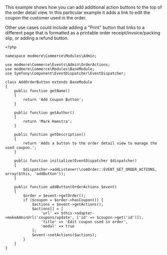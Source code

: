 This example shows how you can add additional action buttons to the top of the order detail view. In this particular example it adds a link to edit the coupon the customer used in the order. 

Other use cases could include adding a "Print" button that links to a different page that is formatted as a printable order receipt/invoice/packing slip, or adding a refund button. 

````
<?php

namespace modmore\Commerce\Modules\Admin;

use modmore\Commerce\Events\Admin\OrderActions;
use modmore\Commerce\Modules\BaseModule;
use Symfony\Component\EventDispatcher\EventDispatcher;

class AddOrderButton extends BaseModule
{
    public function getName()
    {
        return 'Add Coupon Button';
    }

    public function getAuthor()
    {
        return 'Mark Hamstra';
    }

    public function getDescription()
    {
        return 'Adds a button to the order detail view to manage the used coupon.';
    }

    public function initialize(EventDispatcher $dispatcher)
    {
        $dispatcher->addListener(\comOrder::EVENT_GET_ORDER_ACTIONS, array($this, 'addButton'));
    }

    public function addButton(OrderActions $event)
    {
        $order = $event->getOrder();
        if ($coupon = $order->hasCoupon()) {
            $actions = $event->getActions();
            $actions[] = [
                'url' => $this->adapter->makeAdminUrl('coupons/update', ['id' => $coupon->get('id')]),
                'title' => 'Edit coupon used in order',
                'modal' => true
            ];
            $event->setActions($actions);
        }
    }
}
````